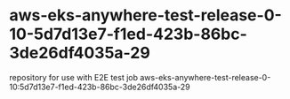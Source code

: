 # aws-eks-anywhere-test-release-0-10-5d7d13e7-f1ed-423b-86bc-3de26df4035a-29
repository for use with E2E test job aws-eks-anywhere-test-release-0-10:5d7d13e7-f1ed-423b-86bc-3de26df4035a-29
